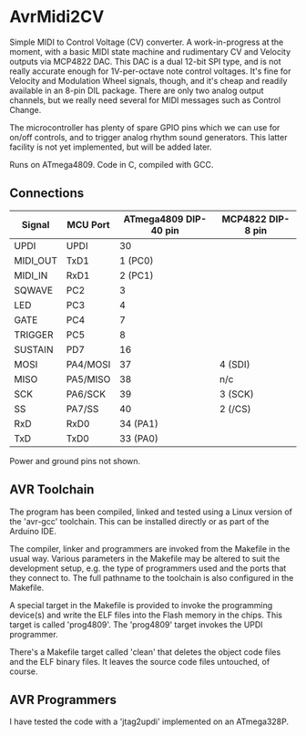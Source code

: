 # AvrMidi2CV

Simple MIDI to Control Voltage (CV) converter.
A work-in-progress at the moment,
with a basic MIDI state machine and rudimentary CV and Velocity outputs
via MCP4822 DAC.
This DAC is a dual 12-bit SPI type,
and is not really accurate enough for 1V-per-octave note control voltages.
It's fine for Velocity and Modulation Wheel signals, though,
and it's cheap and readily available in an 8-pin DIL package.
There are only two analog output channels,
but we really need several for MIDI messages such as Control Change.

The microcontroller has plenty of spare GPIO pins which we can use
for on/off controls,
and to trigger analog rhythm sound generators.
This latter facility is not yet implemented,
but will be added later.

Runs on ATmega4809. Code in C, compiled with GCC.

## Connections

| Signal   | MCU Port | ATmega4809 DIP-40 pin | MCP4822 DIP-8 pin |
|----------|----------|-----------------------|-------------------|
| UPDI     | UPDI     | 30                    |                   |
| MIDI_OUT | TxD1     | 1 (PC0)               |                   |
| MIDI_IN  | RxD1     | 2 (PC1)               |                   |
| SQWAVE   | PC2      | 3                     |                   |
| LED      | PC3      | 4                     |                   |
| GATE     | PC4      | 7                     |                   |
| TRIGGER  | PC5      | 8                     |                   |
| SUSTAIN  | PD7      | 16                    |                   |
| MOSI     | PA4/MOSI | 37                    | 4 (SDI)           |
| MISO     | PA5/MISO | 38                    | n/c               |
| SCK      | PA6/SCK  | 39                    | 3 (SCK)           |
| SS       | PA7/SS   | 40                    | 2 (/CS)           |
| RxD      | RxD0     | 34 (PA1)              |                   |
| TxD      | TxD0     | 33 (PA0)              |                   |

Power and ground pins not shown.

## AVR Toolchain

The program has been compiled, linked and tested using a Linux version
of the 'avr-gcc' toolchain.
This can be installed directly or as part of the Arduino IDE.

The compiler, linker and programmers are invoked from the Makefile in
the usual way.
Various parameters in the Makefile may be altered to suit the development
setup, e.g. the type of programmers used and the ports that they connect to.
The full pathname to the toolchain is also configured in the Makefile.

A special target in the Makefile is provided to invoke the programming
device(s) and write the ELF files into the Flash memory in the chips.
This target is called 'prog4809'.
The 'prog4809' target invokes the UPDI programmer.

There's a Makefile target called 'clean' that deletes the object code files
and the ELF binary files.
It leaves the source code files untouched, of course.

## AVR Programmers

I have tested the code with a 'jtag2updi' implemented on an ATmega328P.

